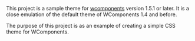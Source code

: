 This project is a sample theme for [wcomponents](https://github.com/bordertech/wcomponents) version 1.5.1 or later. It is a close emulation of the default theme of WComponents 1.4 and before.

The purpose of this project is as an example of creating a simple CSS theme for WComponents.
